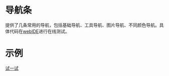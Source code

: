 # 导航条

提供了几条常用的导航，包括基础导航、工具导航、图片导航、不同颜色导航。具体代码在[webIDE](http://tinper.org/dist/webIDE/index.html#/demos/ui/navbar)进行在线测试。


# 示例




[试一试](http://tinper.org/dist/webIDE/index.html#/demos/ui/navbar)